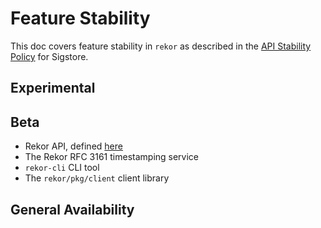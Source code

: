 # Feature Stability

This doc covers feature stability in `rekor` as described in the [API Stability Policy](https://docs.sigstore.dev/api-stability) for Sigstore.

## Experimental


## Beta
* Rekor API, defined [here](https://github.com/sigstore/rekor/blob/main/openapi.yaml)
* The Rekor RFC 3161 timestamping service
* `rekor-cli` CLI tool
* The `rekor/pkg/client` client library

## General Availability
